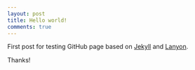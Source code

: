 ```yaml
---
layout: post
title: Hello world!
comments: true
---
```


First post for testing GitHub page based on <a href="http://jekyllrb.com/" target="_blank">Jekyll</a> and <a href="http://lanyon.getpoole.com/" target="_blank">Lanyon</a>.

Thanks!
